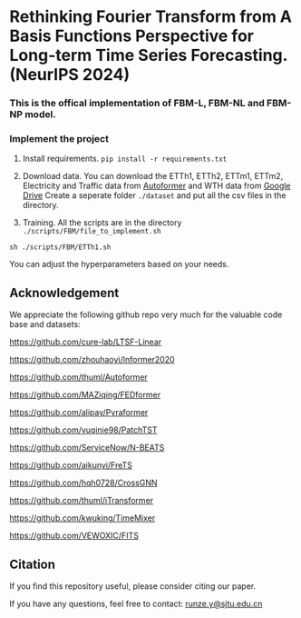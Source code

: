 # Rethinking Fourier Transform from A Basis Functions Perspective for Long-term Time Series Forecasting. (NeurIPS 2024)

### This is the offical implementation of FBM-L, FBM-NL and FBM-NP model. 

### Implement the project

1. Install requirements. ```pip install -r requirements.txt```

2. Download data. You can download the ETTh1, ETTh2, ETTm1, ETTm2, Electricity and Traffic data from [Autoformer](https://drive.google.com/drive/folders/1ZOYpTUa82_jCcxIdTmyr0LXQfvaM9vIy) and WTH data from [Google Drive](https://drive.google.com/drive/folders/1ohGYWWohJlOlb2gsGTeEq3Wii2egnEPR?usp=sharing) Create a seperate folder ```./dataset``` and put all the csv files in the directory.

3. Training. All the scripts are in the directory ```./scripts/FBM/file_to_implement.sh```
```
sh ./scripts/FBM/ETTh1.sh
```
You can adjust the hyperparameters based on your needs.

## Acknowledgement

We appreciate the following github repo very much for the valuable code base and datasets:

https://github.com/cure-lab/LTSF-Linear

https://github.com/zhouhaoyi/Informer2020

https://github.com/thuml/Autoformer

https://github.com/MAZiqing/FEDformer

https://github.com/alipay/Pyraformer

https://github.com/yuqinie98/PatchTST

https://github.com/ServiceNow/N-BEATS

https://github.com/aikunyi/FreTS

https://github.com/hqh0728/CrossGNN

https://github.com/thuml/iTransformer

https://github.com/kwuking/TimeMixer

https://github.com/VEWOXIC/FITS

## Citation

If you find this repository useful, please consider citing our paper.

If you have any questions, feel free to contact: runze.y@sjtu.edu.cn
